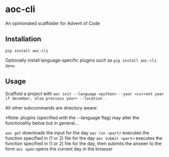 # aoc-cli

An opinionated scaffolder for Advent of Code

## Installation

`pip install aoc-cli`

Optionally install language-specific plugins such as `pip install aoc-cli-deno`.

## Usage

Scaffold a project with
`aoc init --language <python> --year <current year if december, else previous year> --location .`

All other subcommands are directory aware:

\*Note: plugins (specified with the --language flag) may alter the functionality below but in general...

`aoc get` downloads the input for the day
`aoc run <part>` executes the function specified in <part> (1 or 2) file for the day
`aoc submit <part>` executes the function specified in <part> (1 or 2) file for the day, then submits the answer to the form
`aoc open` opens the current day in the browser
